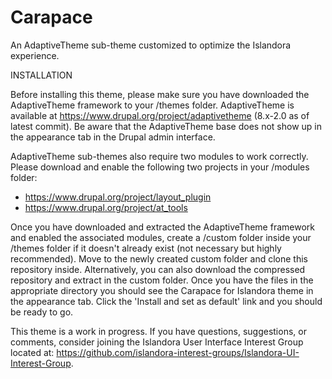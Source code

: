 # Carapace
An AdaptiveTheme sub-theme customized to optimize the Islandora experience.

INSTALLATION

Before installing this theme, please make sure you have downloaded the AdaptiveTheme framework to your /themes folder. AdaptiveTheme is available at https://www.drupal.org/project/adaptivetheme (8.x-2.0 as of latest commit). Be aware that the AdaptiveTheme base does not show up in the appearance tab in the Drupal admin interface.

AdaptiveTheme sub-themes also require two modules to work correctly. Please download and enable the following two projects in your /modules folder:

- https://www.drupal.org/project/layout_plugin
- https://www.drupal.org/project/at_tools

Once you have downloaded and extracted the AdaptiveTheme framework and enabled the associated modules, create a /custom folder inside your /themes folder if it doesn't already exist (not necessary but highly recommended). Move to the newly created custom folder and clone this repository inside. Alternatively, you can also download the compressed repository and extract in the custom folder. Once you have the files in the appropriate directory you should see the Carapace for Islandora theme in the appearance tab. Click the 'Install and set as default' link and you should be ready to go.

This theme is a work in progress. If you have questions, suggestions, or comments, consider joining the Islandora User Interface Interest Group located at: https://github.com/islandora-interest-groups/Islandora-UI-Interest-Group.
